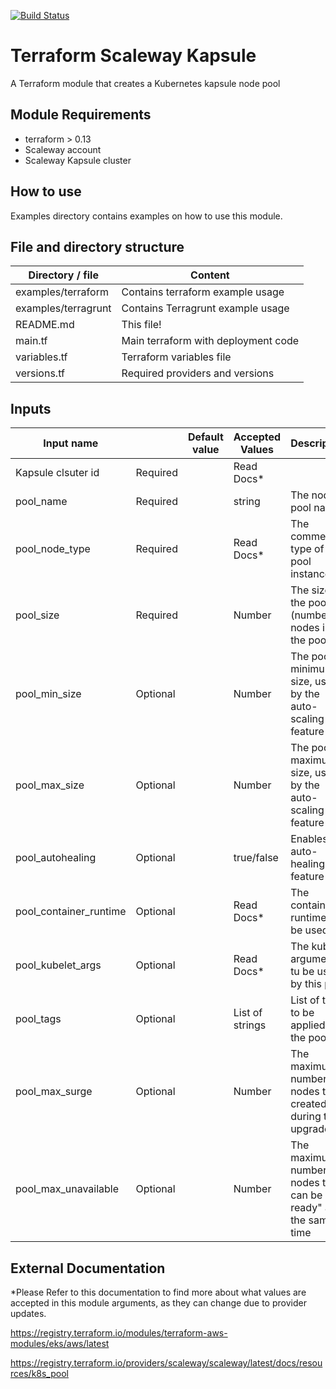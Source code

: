 [![Build Status](https://travis-ci.com/4s3ti/kapsule-pool.svg?branch=master)](https://travis-ci.com/4s3ti/kapsule-pool)

# Terraform Scaleway Kapsule

A Terraform module that creates a Kubernetes kapsule node pool

## Module Requirements

* terraform > 0.13
* Scaleway account
* Scaleway Kapsule cluster


## How to use

Examples directory contains examples on how to use this module.  

## File and directory structure

|     Directory / file      |         Content                             |
----------------------------|---------------------------------------------|
| examples/terraform        | Contains terraform example usage            |
| examples/terragrunt       | Contains Terragrunt example usage           |
| README.md                 | This file!                                  |
| main.tf                   | Main terraform with deployment code         |
| variables.tf              | Terraform variables file                    |
| versions.tf               | Required providers and versions             |


## Inputs

| Input name                         |          | Default value | Accepted Values | Description                                                         |
|------------------------------------|----------|---------------|-----------------|---------------------------------------------------------------------|
| Kapsule clsuter id                 | Required |               | Read Docs*      |                                                                     |
| pool_name                          | Required |               | string          | The node pool name                                                  |
| pool_node_type                     | Required |               | Read Docs*      | The commercial type of the pool instances                           |
| pool_size                          | Required |               | Number          | The size of the pool (number of nodes in the pool)                  |
| pool_min_size                      | Optional |               | Number          | The pool minimum size, used by the auto-scaling feature             |
| pool_max_size                      | Optional |               | Number          | The pool maximum size, used by the auto-scaling feature             |
| pool_autohealing                   | Optional |               | true/false      | Enables the auto-healing feature                                    |
| pool_container_runtime             | Optional |               | Read Docs*      | The container runtime to be used                                    |
| pool_kubelet_args                  | Optional |               | Read Docs*      | The kubelet arguments tu be used by this pool                       |
| pool_tags                          | Optional |               | List of strings | List of tags to be applied to the pool                              |
| pool_max_surge                     | Optional |               | Number          | The maximum number of nodes to be created during the upgrade        |
| pool_max_unavailable               | Optional |               | Number          | The maximum number of nodes that can be "not ready" at the same time|


## External Documentation

*Please Refer to this documentation to find more about what values are accepted in this module arguments, as they can change due to provider updates.

https://registry.terraform.io/modules/terraform-aws-modules/eks/aws/latest

https://registry.terraform.io/providers/scaleway/scaleway/latest/docs/resources/k8s_pool
